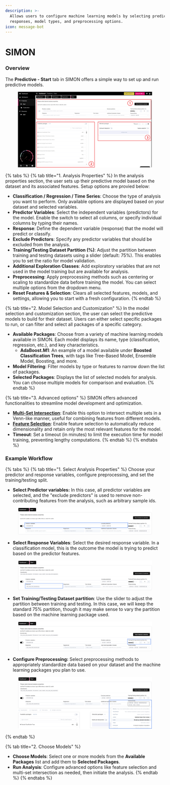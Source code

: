 ```yaml
---
description: >-
  Allows users to configure machine learning models by selecting predictors,
  responses, model types, and preprocessing options.
icon: message-bot
---
```


# SIMON

### Overview

The **Predictive - Start** tab in SIMON offers a simple way to set up and run predictive models.

<figure><img src="../../../.gitbook/assets/SIMON_Main_Medres-annotated.png" alt=""><figcaption></figcaption></figure>

{% tabs %}
{% tab title="1. Analysis Properties" %}
In the analysis properties section, the user sets up their predictive model based on the dataset and its associated features. Setup options are provied below:

* **Classification / Regression / Time Series**: Choose the type of analysis you want to perform. Only available options are displayed based on your dataset and selected variables.
* **Predictor Variables**: Select the independent variables (predictors) for the model. Enable the switch to select all columns, or specify individual columns by typing their names.
* **Response**: Define the dependent variable (response) that the model will predict or classify.
* **Exclude Predictors**: Specify any predictor variables that should be excluded from the analysis.
* **Training/Testing Dataset Partition (%)**: Adjust the partition between training and testing datasets using a slider (default: 75%). This enables you to set the ratio for model validation.
* **Additional Exploration Classes**: Add exploratory variables that are not used in the model training but are available for analysis.
* **Preprocessing**: Apply preprocessing methods such as centering or scaling to standardize data before training the model. You can select multiple options from the dropdown menu.
* **Reset Features & Selection**: Clears all selected features, models, and settings, allowing you to start with a fresh configuration.
{% endtab %}

{% tab title="2. Model Selection and Customization" %}
In the model selection and customization section, the user can select the predictive models to build for their dataset. Users can either select specific packages to run, or can filter and select all packages of a specific category.

* **Available Packages**: Choose from a variety of machine learning models available in SIMON. Each model displays its name, type (classification, regression, etc.), and key characteristics.
  * **AdaBoost.M1**: An example of a model available under **Boosted Classification Trees**, with tags like Tree-Based Model, Ensemble Model, Boosting, and more.
* **Model Filtering**: Filter models by type or features to narrow down the list of packages.
* **Selected Packages**: Displays the list of selected models for analysis. You can choose multiple models for comparison and evaluation.
{% endtab %}

{% tab title="3. Advanced options" %}
SIMON offers advanced functionalities to streamline model development and optimization.

* [**Multi-Set Intersection**](mulset-multiset-intersection.md): Enable this option to intersect multiple sets in a Venn-like manner, useful for combining features from different models.
* [**Feature Selection**](rfe-feature-selection.md): Enable feature selection to automatically reduce dimensionality and retain only the most relevant features for the model.
* **Timeout**: Set a timeout (in minutes) to limit the execution time for model training, preventing lengthy computations.
{% endtab %}
{% endtabs %}

### Example Workflow

{% tabs %}
{% tab title="1. Select Analysis Properties" %}
Choose your predictor and response variables, configure preprocessing, and set the training/testing split.

* **Select Predictor variables:** In this case, all predictor variables are selected, and the "exclude predictors" is used to remove non-contributing features from the analysis, such as arbitrary sample ids.&#x20;

<div align="center" data-full-width="true"><figure><img src="../../../.gitbook/assets/ML_Example_PredictorSelection.png" alt=""><figcaption></figcaption></figure></div>

* **Select Response Variables**: Select the desired response variable. In a classification model, this is the outcome the model is trying to predict based on the predictor features.

<figure><img src="../../../.gitbook/assets/ML_Example_ResponseSelection.png" alt=""><figcaption></figcaption></figure>

* **Set Training/Testing Dataset partition**: Use the slider to adjust the partition between training and testing. In this case, we will keep the standard 75% partition, though it may make sense to vary the partition based on the machine learning package used.

<div align="center" data-full-width="true"><figure><img src="../../../.gitbook/assets/ML_Example_Partition.png" alt=""><figcaption></figcaption></figure></div>

* **Configure Preprocessing:** Select preprocessing methods to appropriately standardize data based on your dataset and the machine learning packages you plan to use.

<figure><img src="../../../.gitbook/assets/ML_Example_Preprocessing.png" alt=""><figcaption></figcaption></figure>
{% endtab %}

{% tab title="2. Choose Models" %}
* **Choose Models**: Select one or more models from the **Available Packages** list and add them to **Selected Packages**.
* **Run Analysis**: Configure advanced options like feature selection and multi-set intersection as needed, then initiate the analysis.
{% endtab %}
{% endtabs %}
